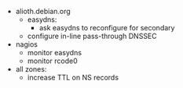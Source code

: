 * alioth.debian.org
    * easydns:
        * ask easydns to reconfigure for secondary
    * configure in-line pass-through DNSSEC
* nagios
    * monitor easydns
    * monitor rcode0
* all zones:
    * increase TTL on NS records
